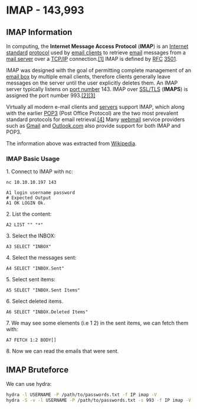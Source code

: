 # IMAP - 143,993

## IMAP Information

In computing, the **Internet Message Access Protocol** (**IMAP**) is an [Internet standard](https://en.wikipedia.org/wiki/Internet\_standard) [protocol](https://en.wikipedia.org/wiki/Protocol\_\(computing\)) used by [email clients](https://en.wikipedia.org/wiki/Email\_client) to retrieve [email](https://en.wikipedia.org/wiki/Email) messages from a [mail server](https://en.wikipedia.org/wiki/Mail\_server) over a [TCP/IP](https://en.wikipedia.org/wiki/Internet\_protocol\_suite) connection.[\[1\]](https://en.wikipedia.org/wiki/Internet\_Message\_Access\_Protocol#cite\_note-Network+\_Guide\_to\_Networks-1) IMAP is defined by [RFC](https://en.wikipedia.org/wiki/RFC\_\(identifier\)) [3501](https://datatracker.ietf.org/doc/html/rfc3501).

IMAP was designed with the goal of permitting complete management of an [email box](https://en.wikipedia.org/wiki/Email\_box) by multiple email clients, therefore clients generally leave messages on the server until the user explicitly deletes them. An IMAP server typically listens on [port number](https://en.wikipedia.org/wiki/Port\_number) 143. IMAP over [SSL/TLS](https://en.wikipedia.org/wiki/Transport\_Layer\_Security) (**IMAPS**) is assigned the port number 993.[\[2\]](https://en.wikipedia.org/wiki/Internet\_Message\_Access\_Protocol#cite\_note-blum-email-sec-2)[\[3\]](https://en.wikipedia.org/wiki/Internet\_Message\_Access\_Protocol#cite\_note-practical-unix-sec-3)

Virtually all modern e-mail clients and [servers](https://en.wikipedia.org/wiki/Server\_\(computing\)) support IMAP, which along with the earlier [POP3](https://en.wikipedia.org/wiki/POP3) (Post Office Protocol) are the two most prevalent standard protocols for email retrieval.[\[4\]](https://en.wikipedia.org/wiki/Internet\_Message\_Access\_Protocol#cite\_note-Red\_Hat-4) Many [webmail](https://en.wikipedia.org/wiki/Webmail) service providers such as [Gmail](https://en.wikipedia.org/wiki/Gmail) and [Outlook.com](https://en.wikipedia.org/wiki/Outlook.com) also provide support for both IMAP and POP3.

The information above was extracted from [Wikipedia](https://en.wikipedia.org/wiki/Internet\_Message\_Access\_Protocol).

### IMAP Basic Usage

1\. Connect to IMAP with nc:

```
nc 10.10.10.197 143

A1 login username password
# Expected Output
A1 OK LOGIN Ok.
```

2\. List the content:

```
A2 LIST "" "*"
```

3\. Select the INBOX:

```
A3 SELECT "INBOX"
```

4\. Select the messages sent:

```
A4 SELECT "INBOX.Sent"
```

5\. Select sent items:

```
A5 SELECT "INBOX.Sent Items"
```

6\. Select deleted items.

```
A6 SELECT "INBOX.Deleted Items"
```

7\. We may see some elements (i.e 1 2) in the sent items, we can fetch them with:

```
A7 FETCH 1:2 BODY[]
```

8\. Now we can read the emails that were sent.

## IMAP Bruteforce

We can use hydra:

```bash
hydra -l USERNAME -P /path/to/passwords.txt -f IP imap -V
hydra -S -v -l USERNAME -P /path/to/passwords.txt -s 993 -f IP imap -V
```

